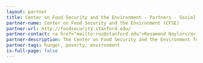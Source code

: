 ```yaml
---
layout: partner
title: Center on Food Security and the Environment - Partners - Social Data Science
partner-name: Center on Food Security and the Environment (CFSE)
partner-url: http://foodsecurity.stanford.edu/
partner-contact: <a href="mailto:roz@stanford.edu">Rosamond Naylor</a>, Director
partner-description: The Center on Food Security and the Environment focuses on critical global issues of hunger, poverty and environmental degradation by generating vital knowledge and policy-relevant solutions.
partner-tags: hunger, poverty, environment
is-full-page: false
---
```

